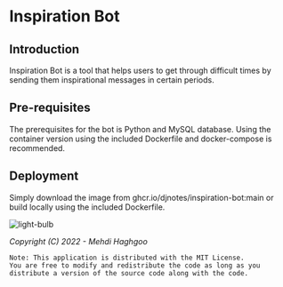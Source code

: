 # Inspiration Bot

## Introduction
Inspiration Bot is a tool that helps users to get through difficult times by sending them inspirational messages in certain periods. 

## Pre-requisites
The prerequisites for the bot is Python and MySQL database. Using the container version using the included Dockerfile and docker-compose is recommended. 

## Deployment 
Simply download the image from ghcr.io/djnotes/inspiration-bot:main or build locally using the included Dockerfile. 

![light-bulb](https://user-images.githubusercontent.com/9320387/163729167-bc0e43d2-21de-419c-bb73-59b7d59ffa26.jpg)




*Copyright (C) 2022 - Mehdi Haghgoo*
```
Note: This application is distributed with the MIT License. 
You are free to modify and redistribute the code as long as you
distribute a version of the source code along with the code.
```
